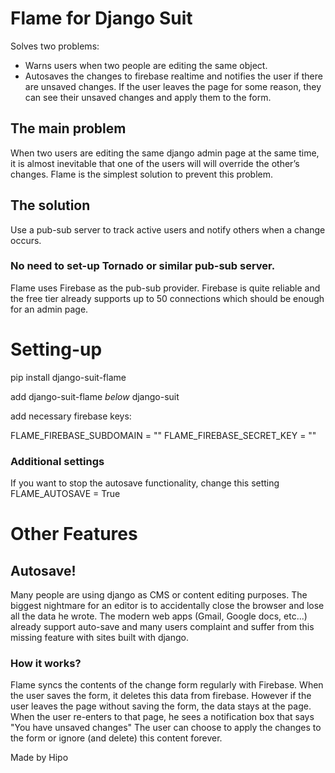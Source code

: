 # Flame for Django Suit

Solves two problems:

 - Warns users when two people are editing the same object. 
 - Autosaves the changes to firebase realtime and notifies the user if there are unsaved changes. If the user leaves the page for some reason, they can see their unsaved changes and apply them to the form.
 
## The main problem

When two users are editing the same django admin page at the same time, it is almost inevitable that one of the users will will override the other’s changes. 
Flame is the simplest solution to prevent this problem. 

## The solution

Use a pub-sub server to track active users and notify others when a change occurs.

### No need to set-up Tornado or similar pub-sub server.

Flame uses Firebase as the pub-sub provider. Firebase is quite reliable and the free tier already supports up to 50 connections which should be enough for an admin page. 

# Setting-up

pip install django-suit-flame

add django-suit-flame *below* django-suit

add necessary firebase keys:

FLAME_FIREBASE_SUBDOMAIN = ""
FLAME_FIREBASE_SECRET_KEY = ""

### Additional settings

If you want to stop the autosave functionality, change this setting
FLAME_AUTOSAVE = True

# Other Features
## Autosave!

Many people are using django as CMS or content editing purposes. The biggest nightmare for an editor is to accidentally close the browser and lose all the data he wrote. 
The modern web apps (Gmail, Google docs, etc...) already support auto-save and many users complaint and suffer from this missing feature with sites built with django.

### How it works?
Flame syncs the contents of the change form regularly with Firebase. When the user saves the form, it deletes this data from firebase.
However if the user leaves the page without saving the form, the data stays at the page. 
When the user re-enters to that page, he sees a notification box that says "You have unsaved changes" 
The user can choose to apply the changes to the form or ignore (and delete) this content forever.


Made by Hipo